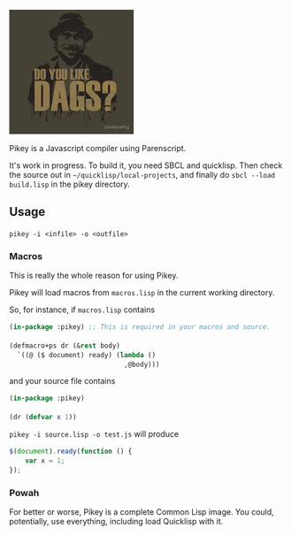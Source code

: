 
![](dags.jpg)

Pikey is a Javascript compiler using Parenscript.

It's work in progress.  To build it, you need SBCL and quicklisp.  Then check the source out in `~/quicklisp/local-projects`, and finally do `sbcl --load build.lisp` in the pikey directory.


## Usage

`pikey -i <infile> -o <outfile>`

### Macros

This is really the whole reason for using Pikey.

Pikey will load macros from `macros.lisp` in the current working directory.

So, for instance, if `macros.lisp` contains

``` lisp
(in-package :pikey) ;; This is required in your macros and source.

(defmacro+ps dr (&rest body)
  `((@ ($ document) ready) (lambda ()
                             ,@body)))
```

and your source file contains

``` lisp
(in-package :pikey)

(dr (defvar x 1))
```

`pikey -i source.lisp -o test.js` will produce

``` javascript
$(document).ready(function () {
    var x = 1;
});
```

### Powah

For better or worse, Pikey is a complete Common Lisp image.  You could, potentially, use everything, including load Quicklisp with it.

